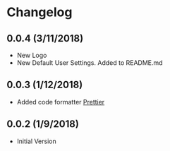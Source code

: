 # Changelog

<a name="0.0.4"></a>

## 0.0.4 (3/11/2018)

* New Logo
* New Default User Settings. Added to README.md

<a name="0.0.3"></a>

## 0.0.3 (1/12/2018)

* Added code formatter [Prettier](https://marketplace.visualstudio.com/items?itemName=esbenp.prettier-vscode)

<a name="0.0.2"></a>

## 0.0.2 (1/9/2018)

* Initial Version
